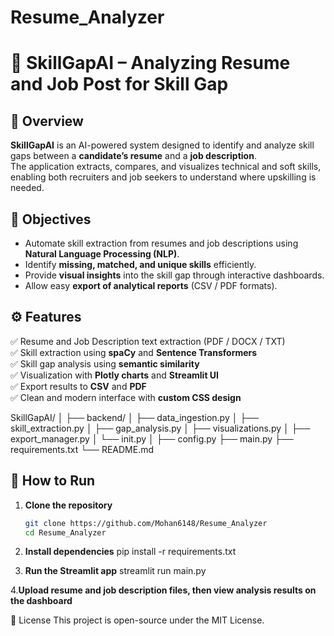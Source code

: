 # Resume_Analyzer
# 🧠 SkillGapAI – Analyzing Resume and Job Post for Skill Gap

## 📌 Overview
**SkillGapAI** is an AI-powered system designed to identify and analyze skill gaps between a **candidate’s resume** and a **job description**.  
The application extracts, compares, and visualizes technical and soft skills, enabling both recruiters and job seekers to understand where upskilling is needed.

## 🎯 Objectives
- Automate skill extraction from resumes and job descriptions using **Natural Language Processing (NLP)**.  
- Identify **missing, matched, and unique skills** efficiently.  
- Provide **visual insights** into the skill gap through interactive dashboards.  
- Allow easy **export of analytical reports** (CSV / PDF formats).  

## ⚙️ Features
✅ Resume and Job Description text extraction (PDF / DOCX / TXT)  
✅ Skill extraction using **spaCy** and **Sentence Transformers**  
✅ Skill gap analysis using **semantic similarity**  
✅ Visualization with **Plotly charts** and **Streamlit UI**  
✅ Export results to **CSV** and **PDF**  
✅ Clean and modern interface with **custom CSS design**

SkillGapAI/
│
├── backend/
│ ├── data_ingestion.py
│ ├── skill_extraction.py
│ ├── gap_analysis.py
│ ├── visualizations.py
│ ├── export_manager.py
│ └── init.py
│
├── config.py
├── main.py
├── requirements.txt
└── README.md

## 🚀 How to Run

1. **Clone the repository**
   ```bash
   git clone https://github.com/Mohan6148/Resume_Analyzer
   cd Resume_Analyzer

2. **Install dependencies**
    pip install -r requirements.txt

3. **Run the Streamlit app**
    streamlit run main.py

4.**Upload resume and job description files, then view analysis results on the dashboard**

📄 License
This project is open-source under the MIT License.
